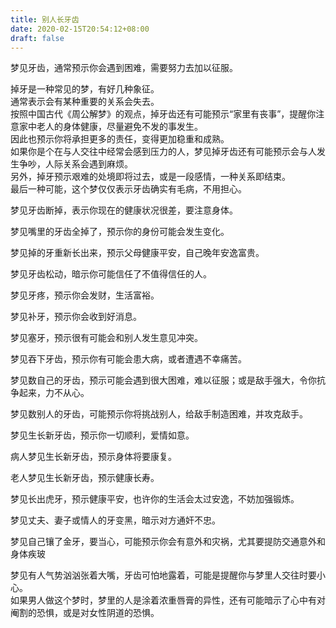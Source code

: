 ```yaml
---
title: 别人长牙齿
date: 2020-02-15T20:54:12+08:00
draft: false
---
```


梦见牙齿，通常预示你会遇到困难，需要努力去加以征服。<br>



掉牙是一种常见的梦，有好几种象征。<br>
通常表示会有某种重要的关系会失去。<br>
按照中国古代《周公解梦》的观点，掉牙齿还有可能预示“家里有丧事”，提醒你注意家中老人的身体健康，尽量避免不发的事发生。<br>
因此也预示你将承担更多的责任，变得更加稳重和成熟。<br>
如果你是个在与人交往中经常会感到压力的人，梦见掉牙齿还有可能预示会与人发生争吵，人际关系会遇到麻烦。<br>
另外，掉牙预示艰难的处境即将过去，或是一段感情，一种关系即结束。<br>
最后一种可能，这个梦仅仅表示牙齿确实有毛病，不用担心。<br>



梦见牙齿断掉，表示你现在的健康状况很差，要注意身体。<br>



梦见嘴里的牙齿全掉了，预示你的身份可能会发生变化。<br>



梦见掉的牙重新长出来，预示父母健康平安，自己晚年安逸富贵。<br>



梦见牙齿松动，暗示你可能信任了不值得信任的人。<br>



梦见牙疼，预示你会发财，生活富裕。<br>



梦见补牙，预示你会收到好消息。<br>



梦见塞牙，预示很有可能会和别人发生意见冲突。<br>



梦见吞下牙齿，预示你有可能会患大病，或者遭遇不幸痛苦。<br>



梦见数自己的牙齿，预示可能会遇到很大困难，难以征服；或是敌手强大，令你抗争起来，力不从心。<br>



梦见数别人的牙齿，可能预示你将挑战别人，给敌手制造困难，并攻克敌手。<br>



梦见生长新牙齿，预示你一切顺利，爱情如意。<br>



病人梦见生长新牙齿，预示身体将要康复。<br>



老人梦见生长新牙齿，预示健康长寿。<br>



梦见长出虎牙，预示健康平安，也许你的生活会太过安逸，不妨加强锻炼。<br>



梦见丈夫、妻子或情人的牙变黑，暗示对方通奸不忠。<br>



梦见自己镶了金牙，要当心，可能预示你会有意外和灾祸，尤其要提防交通意外和身体疾玻


梦见有人气势汹汹张着大嘴，牙齿可怕地露着，可能是提醒你与梦里人交往时要小心。<br>
如果男人做这个梦时，梦里的人是涂着浓重唇膏的异性，还有可能暗示了心中有对阉割的恐惧，或是对女性阴道的恐惧。<br>
